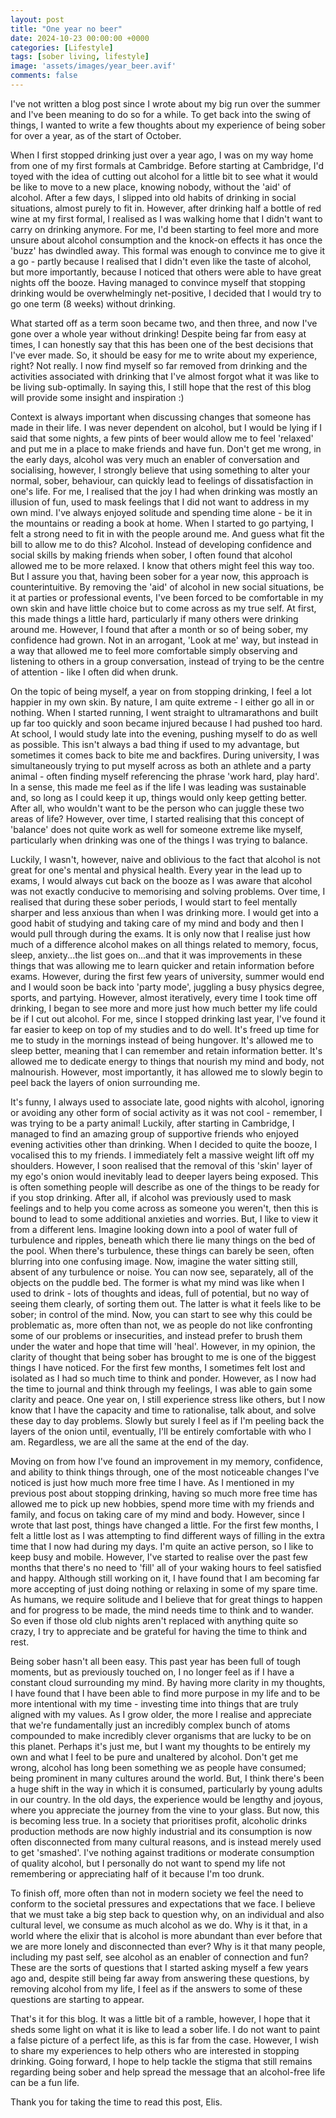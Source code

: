 ```yaml
---
layout: post
title: "One year no beer"
date: 2024-10-23 00:00:00 +0000
categories: [Lifestyle]
tags: [sober living, lifestyle]
image: 'assets/images/year_beer.avif'
comments: false
---
```


I've not written a blog post since I wrote about my big run over the summer and I've been meaning to do so for a while. To get back into the swing of things, I wanted to write a few thoughts about my experience of being sober for over a year, as of the start of October.


When I first stopped drinking just over a year ago, I was on my way home from one of my first formals at Cambridge. Before starting at Cambridge, I'd toyed with the idea of cutting out alcohol for a little bit to see what it would be like to move to a new place, knowing nobody, without the 'aid' of alcohol. After a few days, I slipped into old habits of drinking in social situations, almost purely to fit in. However, after drinking half a bottle of red wine at my first formal, I realised as I was walking home that I didn't want to carry on drinking anymore. For me, I'd been starting to feel more and more unsure about alcohol consumption and the knock-on effects it has once the 'buzz' has dwindled away. This formal was enough to convince me to give it a go - partly because I realised that I didn't even like the taste of alcohol, but more importantly, because I noticed that others were able to have great nights off the booze. Having managed to convince myself that stopping drinking would be overwhelmingly net-positive, I decided that I would try to go one term (8 weeks) without drinking. 


What started off as a term soon became two, and then three, and now I've gone over a whole year without drinking! Despite being far from easy at times, I can honestly say that this has been one of the best decisions that I've ever made. So, it should be easy for me to write about my experience, right? Not really. I now find myself so far removed from drinking and the activities associated with drinking that I've almost forgot what it was like to be living sub-optimally. In saying this, I still hope that the rest of this blog will provide some insight and inspiration :)


Context is always important when discussing changes that someone has made in their life. I was never dependent on alcohol, but I would be lying if I said that some nights, a few pints of beer would allow me to feel 'relaxed' and put me in a place to make friends and have fun. Don't get me wrong, in the early days, alcohol was very much an enabler of conversation and socialising, however, I strongly believe that using something to alter your normal, sober, behaviour, can quickly lead to feelings of dissatisfaction in one's life. For me, I realised that the joy I had when drinking was mostly an illusion of fun, used to mask feelings that I did not want to address in my own mind. I've always enjoyed solitude and spending time alone - be it in the mountains or reading a book at home. When I started to go partying, I felt a strong need to fit in with the people around me. And guess what fit the bill to allow me to do this? Alcohol. Instead of developing confidence and social skills by making friends when sober, I often found that alcohol allowed me to be more relaxed. I know that others might feel this way too. But I assure you that, having been sober for a year now, this approach is counterintuitive. By removing the 'aid' of alcohol in new social situations, be it at parties or professional events, I've been forced to be comfortable in my own skin and have little choice but to come across as my true self. At first, this made things a little hard, particularly if many others were drinking around me. However, I found that after a month or so of being sober, my confidence had grown. Not in an arrogant, 'Look at me' way, but instead in a way that allowed me to feel more comfortable simply observing and listening to others in a group conversation, instead of trying to be the centre of attention - like I often did when drunk. 


On the topic of being myself, a year on from stopping drinking, I feel a lot happier in my own skin. By nature, I am quite extreme - I either go all in or nothing. When I started running, I went straight to ultramarathons and built up far too quickly and soon became injured because I had pushed too hard. At school, I would study late into the evening, pushing myself to do as well as possible. This isn't always a bad thing if used to my advantage, but sometimes it comes back to bite me and backfires. During university, I was simultaneously trying to put myself across as both an athlete and a party animal - often finding myself referencing the phrase 'work hard, play hard'. In a sense, this made me feel as if the life I was leading was sustainable and, so long as I could keep it up, things would only keep getting better. After all, who wouldn't want to be the person who can juggle these two areas of life? However, over time, I started realising that this concept of 'balance' does not quite work as well for someone extreme like myself, particularly when drinking was one of the things I was trying to balance. 


Luckily, I wasn't, however, naive and oblivious to the fact that alcohol is not great for one's mental and physical health. Every year in the lead up to exams, I would always cut back on the booze as I was aware that alcohol was not exactly conducive to memorising and solving problems. Over time, I realised that during these sober periods, I would start to feel mentally sharper and less anxious than when I was drinking more. I would get into a good habit of studying and taking care of my mind and body and then I would pull through during the exams. It is only now that I realise just how much of a difference alcohol makes on all things related to memory, focus, sleep, anxiety...the list goes on...and that it was improvements in these things that was allowing me to learn quicker and retain information before exams. However, during the first few years of university, summer would end and I would soon be back into 'party mode', juggling a busy physics degree, sports, and partying. However, almost iteratively, every time I took time off drinking, I began to see more and more just how much better my life could be if I cut out alcohol. For me, since I stopped drinking last year, I've found it far easier to keep on top of my studies and to do well. It's freed up time for me to study in the mornings instead of being hungover. It's allowed me to sleep better, meaning that I can remember and retain information better. It's allowed me to dedicate energy to things that nourish my mind and body, not malnourish. However, most importantly, it has allowed me to slowly begin to peel back the layers of onion surrounding me.


It's funny, I always used to associate late, good nights with alcohol, ignoring or avoiding any other form of social activity as it was not cool - remember, I was trying to be a party animal! Luckily, after starting in Cambridge, I managed to find an amazing group of supportive friends who enjoyed evening activities other than drinking. When I decided to quite the booze, I vocalised this to my friends. I immediately felt a massive weight lift off my shoulders. However, I soon realised that the removal of this 'skin' layer of my ego's onion would inevitably lead to deeper layers being exposed. This is often something people will describe as one of the things to be ready for if you stop drinking. After all, if alcohol was previously used to mask feelings and to help you come across as someone you weren't, then this is bound to lead to some additional anxieties and worries. But, I like to view it from a different lens. Imagine looking down into a pool of water full of turbulence and ripples, beneath which there lie many things on the bed of the pool. When there's turbulence, these things can barely be seen, often blurring into one confusing image. Now, imagine the water sitting still, absent of any turbulence or noise. You can now see, separately, all of the objects on the puddle bed. The former is what my mind was like when I used to drink - lots of thoughts and ideas, full of potential, but no way of seeing them clearly, of sorting them out. The latter is what it feels like to be sober; in control of the mind. Now, you can start to see why this could be problematic as, more often than not, we as people do not like confronting some of our problems or insecurities, and instead prefer to brush them under the water and hope that time will 'heal'. However, in my opinion, the clarity of thought that being sober has brought to me is one of the biggest things I have noticed. For the first few months, I sometimes felt lost and isolated as I had so much time to think and ponder. However, as I now had the time to journal and think through my feelings, I was able to gain some clarity and peace. One year on, I still experience stress like others, but I now know that I have the capacity and time to rationalise, talk about, and solve these day to day problems. Slowly but surely I feel as if I'm peeling back the layers of the onion until, eventually, I'll be entirely comfortable with who I am. Regardless, we are all the same at the end of the day. 


Moving on from how I've found an improvement in my memory, confidence, and ability to think things through, one of the most noticeable changes I've noticed is just how much more free time I have. As I mentioned in my previous post about stopping drinking, having so much more free time has allowed me to pick up new hobbies, spend more time with my friends and family, and focus on taking care of my mind and body. However, since I wrote that last post, things have changed a little. For the first few months, I felt a little lost as I was attempting to find different ways of filling in the extra time that I now had during my days. I'm quite an active person, so I like to keep busy and mobile. However, I've started to realise over the past few months that there's no need to 'fill' all of your waking hours to feel satisfied and happy. Although still working on it, I have found that I am becoming far more accepting of just doing nothing or relaxing in some of my spare time. As humans, we require solitude and I believe that for great things to happen and for progress to be made, the mind needs time to think and to wander. So even if those old club nights aren't replaced with anything quite so crazy, I try to appreciate and be grateful for having the time to think and rest. 


Being sober hasn't all been easy. This past year has been full of tough moments, but as previously touched on, I no longer feel as if I have a constant cloud surrounding my mind. By having more clarity in my thoughts, I have found that I have been able to find more purpose in my life and to be more intentional with my time - investing time into things that are truly aligned with my values. As I grow older, the more I realise and appreciate that we're fundamentally just an incredibly complex bunch of atoms compounded to make incredibly clever organisms that are lucky to be on this planet. Perhaps it's just me, but I want my thoughts to be entirely my own and what I feel to be pure and unaltered by alcohol. Don't get me wrong, alcohol has long been something we as people have consumed; being prominent in many cultures around the world. But, I think there's been a huge shift in the way in which it is consumed, particularly by young adults in our country. In the old days, the experience would be lengthy and joyous, where you appreciate the journey from the vine to your glass. But now, this is becoming less true. In a society that prioritises profit, alcoholic drinks production methods are now highly industrial and its consumption is now often disconnected from many cultural reasons, and is instead merely used to get 'smashed'. I've nothing against traditions or moderate consumption of quality alcohol, but I personally do not want to spend my life not remembering or appreciating half of it because I'm too drunk. 


To finish off, more often than not in modern society we feel the need to conform to the societal pressures and expectations that we face. I believe that we must take a big step back to question why, on an individual and also cultural level, we consume as much alcohol as we do. Why is it that, in a world where the elixir that is alcohol is more abundant than ever before that we are more lonely and disconnected than ever? Why is it that many people, including my past self, see alcohol as an enabler of connection and fun? These are the sorts of questions that I started asking myself a few years ago and, despite still being far away from answering these questions, by removing alcohol from my life, I feel as if the answers to some of these questions are starting to appear. 


That's it for this blog. It was a little bit of a ramble, however, I hope that it sheds some light on what it is like to lead a sober life. I do not want to paint a false picture of a perfect life, as this is far from the case. However, I wish to share my experiences to help others who are interested in stopping drinking. Going forward, I hope to help tackle the stigma that still remains regarding being sober and help spread the message that an alcohol-free life can be a fun life. 	


Thank you for taking the time to read this post, Elis.